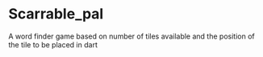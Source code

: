 # Scarrable_pal
A word finder game based on number of tiles available and the position of 
 the tile to be placed in dart
